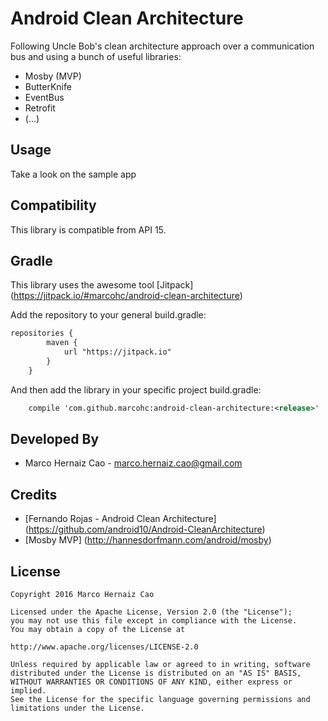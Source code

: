 Android Clean Architecture
==============

Following Uncle Bob's clean architecture approach over a communication bus and using a bunch of useful libraries:

- Mosby (MVP)
- ButterKnife
- EventBus
- Retrofit
- (...)

Usage
-----

Take a look on the sample app

Compatibility
-------------

This library is compatible from API 15.

Gradle
------

This library uses the awesome tool [Jitpack] (https://jitpack.io/#marcohc/android-clean-architecture)

Add the repository to your general build.gradle:

``` xml
repositories {
	    maven {
	        url "https://jitpack.io"
	    }
	}
```

And then add the library in your specific project build.gradle:

``` xml
    compile 'com.github.marcohc:android-clean-architecture:<release>'
```

Developed By
------------

* Marco Hernaiz Cao - <marco.hernaiz.cao@gmail.com>

Credits
-------

 * [Fernando Rojas - Android Clean Architecture] (https://github.com/android10/Android-CleanArchitecture)
 * [Mosby MVP] (http://hannesdorfmann.com/android/mosby)

License
-------

    Copyright 2016 Marco Hernaiz Cao

    Licensed under the Apache License, Version 2.0 (the "License");
    you may not use this file except in compliance with the License.
    You may obtain a copy of the License at

    http://www.apache.org/licenses/LICENSE-2.0

    Unless required by applicable law or agreed to in writing, software
    distributed under the License is distributed on an "AS IS" BASIS,
    WITHOUT WARRANTIES OR CONDITIONS OF ANY KIND, either express or implied.
    See the License for the specific language governing permissions and
    limitations under the License.
